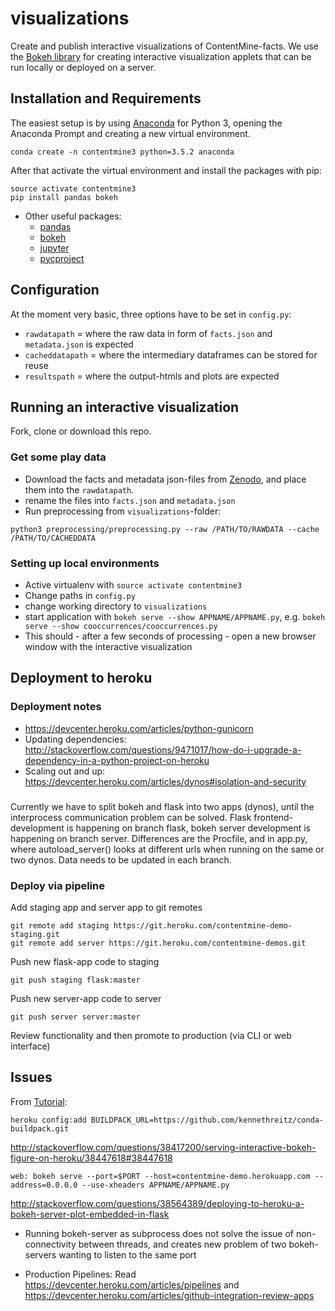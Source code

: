 # visualizations

Create and publish interactive visualizations of ContentMine-facts. We use the [Bokeh library](http://bokeh.pydata.org/en/latest/) for creating interactive visualization applets that can be run locally or deployed on a server.

## Installation and Requirements

The easiest setup is by using [Anaconda](https://www.continuum.io/downloads) for Python 3, opening the Anaconda Prompt and creating a new virtual environment.

```
conda create -n contentmine3 python=3.5.2 anaconda
```

After that activate the virtual environment and install the packages with pip:

```
source activate contentmine3
pip install pandas bokeh
```


* Other useful packages:
  * [pandas](http://pandas.pydata.org/)
  * [bokeh](http://bokeh.pydata.org/en/latest/)
  * [jupyter](http://jupyter.org/)
  * [pycproject](https://github.com/ContentMine/pyCProject/)


## Configuration

At the moment very basic, three options have to be set in `config.py`:
* `rawdatapath` = where the raw data in form of `facts.json` and `metadata.json` is expected
* `cacheddatapath` = where the intermediary dataframes can be stored for reuse
* `resultspath` = where the output-htmls and plots are expected


## Running an interactive visualization

Fork, clone or download this repo.

### Get some play data

* Download the facts and metadata json-files from [Zenodo](https://zenodo.org/record/58839#.V7L6wO1MdhF), and place them into the `rawdatapath`.
* rename the files into `facts.json` and `metadata.json`
* Run preprocessing from `visualizations`-folder:
```
python3 preprocessing/preprocessing.py --raw /PATH/TO/RAWDATA --cache /PATH/TO/CACHEDDATA
```

### Setting up local environments

* Active virtualenv with `source activate contentmine3`
* Change paths in `config.py`
* change working directory to `visualizations`
* start application with `bokeh serve --show APPNAME/APPNAME.py`, e.g. `bokeh serve --show cooccurrences/cooccurrences.py`
* This should - after a few seconds of processing - open a new browser window with the interactive visualization

## Deployment to heroku


### Deployment notes


* https://devcenter.heroku.com/articles/python-gunicorn
* Updating dependencies: http://stackoverflow.com/questions/9471017/how-do-i-upgrade-a-dependency-in-a-python-project-on-heroku
* Scaling out and up: https://devcenter.heroku.com/articles/dynos#isolation-and-security


###

Currently we have to split bokeh and flask into two apps (dynos), until the interprocess communication problem can be solved.
Flask frontend-development is happening on branch flask, bokeh server development is happening on branch server.
Differences are the Procfile, and in app.py, where autoload_server() looks at different urls when running on the same or two dynos. Data needs to be updated in each branch.

### Deploy via pipeline

Add staging app and server app to git remotes
```
git remote add staging https://git.heroku.com/contentmine-demo-staging.git
git remote add server https://git.heroku.com/contentmine-demos.git
```

Push new flask-app code to staging
```
git push staging flask:master    
```

Push new server-app code to server
```
git push server server:master    
```

Review functionality and then promote to production (via CLI or web interface)

## Issues


From [Tutorial](http://blog.thedataincubator.com/2015/09/painlessly-deploying-data-apps-with-bokeh-flask-and-heroku/):
```
heroku config:add BUILDPACK_URL=https://github.com/kennethreitz/conda-buildpack.git
```

http://stackoverflow.com/questions/38417200/serving-interactive-bokeh-figure-on-heroku/38447618#38447618
```
web: bokeh serve --port=$PORT --host=contentmine-demo.herokuapp.com --address=0.0.0.0 --use-xheaders APPNAME/APPNAME.py
```

http://stackoverflow.com/questions/38564389/deploying-to-heroku-a-bokeh-server-plot-embedded-in-flask


* Running bokeh-server as subprocess does not solve the issue of non-connectivity between threads, and creates new problem of two bokeh-servers wanting to listen to the same port

* Production Pipelines: Read https://devcenter.heroku.com/articles/pipelines and https://devcenter.heroku.com/articles/github-integration-review-apps
